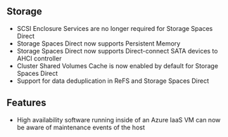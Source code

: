 ## Storage
- SCSI Enclosure Services are no longer required for Storage Spaces Direct
- Storage Spaces Direct now supports Persistent Memory
- Storage Spaces Direct now supports Direct-connect SATA devices to AHCI controller
- Cluster Shared Volumes Cache is now enabled by default for Storage Spaces Direct
- Support for data deduplication in ReFS and Storage Spaces Direct

## Features
- High availability software running inside of an Azure IaaS VM can now be aware of maintenance events of the host